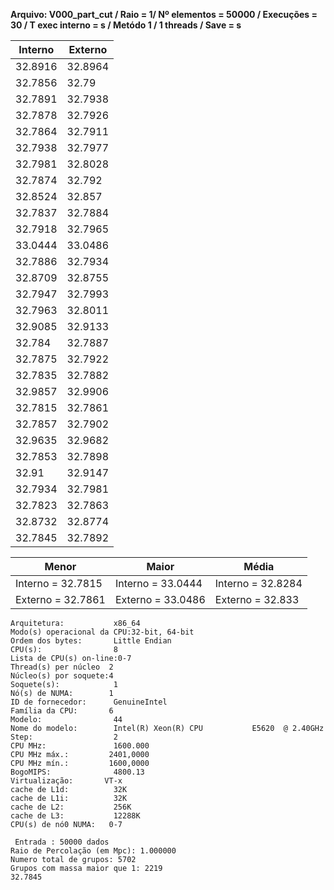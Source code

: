 **Arquivo: V000_part_cut / Raio = 1/ Nº elementos = 50000 / Execuções = 30 / T exec interno = s / Metódo 1 / 1 threads / Save = s**
 
| Interno | Externo |
|---------| ------- |
|32.8916|32.8964|
|32.7856|32.79|
|32.7891|32.7938|
|32.7878|32.7926|
|32.7864|32.7911|
|32.7938|32.7977|
|32.7981|32.8028|
|32.7874|32.792|
|32.8524|32.857|
|32.7837|32.7884|
|32.7918|32.7965|
|33.0444|33.0486|
|32.7886|32.7934|
|32.8709|32.8755|
|32.7947|32.7993|
|32.7963|32.8011|
|32.9085|32.9133|
|32.784|32.7887|
|32.7875|32.7922|
|32.7835|32.7882|
|32.9857|32.9906|
|32.7815|32.7861|
|32.7857|32.7902|
|32.9635|32.9682|
|32.7853|32.7898|
|32.91|32.9147|
|32.7934|32.7981|
|32.7823|32.7863|
|32.8732|32.8774|
|32.7845|32.7892|

|Menor|Maior|Média|
|------|------|------|
|Interno = 32.7815|Interno = 33.0444|Interno = 32.8284|
|Externo = 32.7861|Externo = 33.0486|Externo = 32.833|
```<code>
Arquitetura:           x86_64
Modo(s) operacional da CPU:32-bit, 64-bit
Ordem dos bytes:       Little Endian
CPU(s):                8
Lista de CPU(s) on-line:0-7
Thread(s) per núcleo  2
Núcleo(s) por soquete:4
Soquete(s):            1
Nó(s) de NUMA:        1
ID de fornecedor:      GenuineIntel
Família da CPU:       6
Modelo:                44
Nome do modelo:        Intel(R) Xeon(R) CPU           E5620  @ 2.40GHz
Step:                  2
CPU MHz:               1600.000
CPU MHz máx.:         2401,0000
CPU MHz mín.:         1600,0000
BogoMIPS:              4800.13
Virtualização:       VT-x
cache de L1d:          32K
cache de L1i:          32K
cache de L2:           256K
cache de L3:           12288K
CPU(s) de nó0 NUMA:   0-7

 Entrada : 50000 dados
Raio de Percolação (em Mpc): 1.000000
Numero total de grupos: 5702 
Grupos com massa maior que 1: 2219 
32.7845